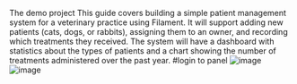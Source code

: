 The demo project
This guide covers building a simple patient management system for a veterinary practice using Filament. It will support adding new patients (cats, dogs, or rabbits), assigning them to an owner, and recording which treatments they received. The system will have a dashboard with statistics about the types of patients and a chart showing the number of treatments administered over the past year.
#login to panel
![image](https://github.com/user-attachments/assets/c5a654df-f8bf-4084-be8f-4c45885230ea)
 ![image](https://github.com/user-attachments/assets/f22d56f4-58f6-4d38-9866-27e9fc4f395f)

